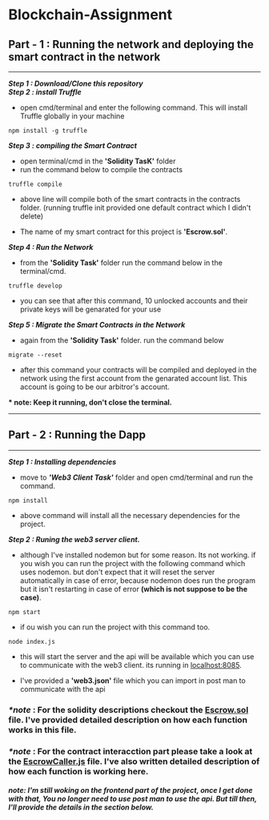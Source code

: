 # Blockchain-Assignment 
## __Part - 1 : Running the network and deploying the smart contract in the network__  
---  

___Step 1 : Download/Clone this repository___  
___Step 2 : install Truffle___  
- open cmd/terminal and enter the following command. This will install Truffle globally in your machine

~~~
npm install -g truffle  
~~~

___Step 3 : compiling the Smart Contract___
- open terminal/cmd in the __'Solidity TasK'__ folder
- run the command below to compile the contracts
~~~
truffle compile
~~~
- above line will compile both of the smart contracts in the contracts folder. 
(running truffle init provided one default contract which I didn't delete)

- The name of my smart contract for this project is __'Escrow.sol'__.

___Step 4 : Run the Network___
- from the __'Solidity Task'__ folder run the command below in the terminal/cmd.

~~~
truffle develop
~~~
- you can see that after this command, 10 unlocked accounts and their private keys will be genarated for your use  


___Step 5 : Migrate the Smart Contracts in the Network___  

- again from the __'Solidity Task'__ folder. run the command below

~~~
migrate --reset
~~~
- after this command your contracts will be compiled and deployed in the network using the first account from the genarated account list. This account is going to be our arbitror's account. 

__* note: Keep it running, don't close the terminal.__
  
---

## __Part - 2 : Running the Dapp__  
--- 
___Step 1 : Installing dependencies___
- move to ___'Web3 Client Task'___ folder and open cmd/terminal and run the command.

~~~
npm install
~~~

- above command will install all the necessary dependencies for the project.

___Step 2 : Runing the web3 server client.___
- although I've installed nodemon but for some reason. Its not working. if you wish you can run the project with the following command which uses nodemon. but don't expect that it will reset the server automatically in case of error, because nodemon does run the program but it isn't restarting in case of error __(which is not suppose to be the case)__.

~~~
npm start
~~~

- if ou wish you can run the project with this command too.

~~~
node index.js
~~~

- this will start the server and the api will be available which you can use to communicate with the web3 client. its running in [localhost:8085]().

- I've provided a __'web3.json'__ file which you can import in post man to communicate with the api 

### ___*note___ : For the solidity descriptions checkout the  [__Escrow.sol__](https://github.com/Emon177277/Blockchain-Assignment/blob/main/Solidity%20Task/contracts/Escrow.sol) file. I've provided detailed description on how each function works in this file.

### ___*note___ : For the contract interacction part please take a look at the [__EscrowCaller.js__](https://github.com/Emon177277/Blockchain-Assignment/blob/main/Web3%20Client%20Task/EscrowCaller.js) file. I've also written detailed description of how each function is working here.

##### note: I'm still woking on the frontend part of the project, once I get done with that, You no longer need to use post man to use the api.  But till then, I'll provide the details in the section below.




